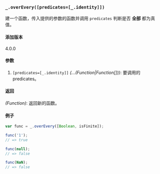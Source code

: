 ### `_.overEvery([predicates=[_.identity]])`[​](#_overeverypredicates_identity "_overeverypredicates_identity的直接链接")

建一个函数，传入提供的参数的函数并调用 `predicates` 判断是否 **全部** 都为真值。

#### 添加版本

4.0.0

#### 参数

1.  `[predicates=[_.identity]]` _(...(Function|Function\[\]))_: 要调用的 predicates。

#### 返回

_(Function)_: 返回新的函数。

#### 例子

 ```js
var func = _.overEvery([Boolean, isFinite]);
 
func('1');
// => true
 
func(null);
// => false
 
func(NaN);
// => false

 ```